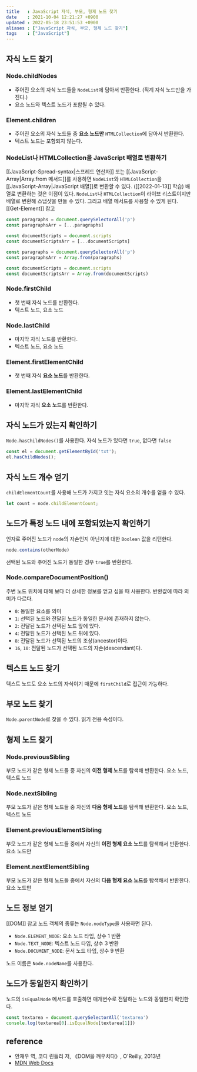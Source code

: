 ```yaml
---
title   : JavaScript 자식, 부모, 형제 노드 찾기 
date    : 2021-10-04 12:21:27 +0900
updated : 2022-05-18 23:51:53 +0900
aliases : ["JavaScript 자식, 부모, 형제 노드 찾기"]
tags    : ["JavaScript"]
---
```

## 자식 노드 찾기
### Node.childNodes
- 주어진 요소의 자식 노드들을 `NodeList`에 담아서 반환한다. (직계 자식 노드만을 가진다.)
- 요소 노드와 텍스트 노드가 포함될 수 있다. 

### Element.children
- 주어진 요소의 자식 노드들 중 **요소 노드만** `HTMLCollection`에 담아서 반환한다.
- 텍스트 노드는 포함되지 않는다. 

### NodeList나 HTMLCollection을 JavaScript 배열로 변환하기
[[JavaScript-Spread-syntax|스프레드 연산자]] 또는 [[JavaScript-Array|Array.from 메서드]]를 사용하면 `NodeList`와 `HTMLCollection`을 [[JavaScript-Array|JavaScript 배열]]로 변환할 수 있다. ([[2022-01-13]] 학습)
배열로 변환하는 것은 이점이 있다. `NodeList`나 `HTMLCollection`이 라이브 리스트이지만 배열로 변환해 스냅샷을 만들 수 있다. 그리고 배열 메서드를 사용할 수 있게 된다. [[Get-Element]] 참고
```javascript
const paragraphs = document.querySelectorAll('p')
const paragraphsArr = [...paragraphs]
```

```javascript
const documentScripts = document.scripts
const documentScriptsArr = [...documentScripts]
```

```javascript
const paragraphs = document.querySelectorAll('p')
const paragraphsArr = Array.from(paragraphs)
```

```javascript
const documentScripts = document.scripts
const documentScriptsArr = Array.from(documentScripts)
```

### Node.firstChild
- 첫 번째 자식 노드를 반환한다. 
- 텍스트 노드, 요소 노드 

### Node.lastChild
- 마지막 자식 노드를 반환한다.
- 텍스트 노드, 요소 노드 

### Element.firstElementChild
- 첫 번째 자식 **요소 노드**를 반환한다. 

### Element.lastElementChild
- 마지막 자식 **요소 노드**를 반환한다. 

## 자식 노드가 있는지 확인하기  
`Node.hasChildNodes()`를 사용한다. 자식 노드가 있다면 `true`, 없다면 `false`
```javascript
const el = document.getElementById('txt');
el.hasChildNodes();
```

## 자식 노드 개수 얻기
`childElementCount`를 사용해 노드가 가지고 잇는 자식 요소의 개수를 얻을 수 있다.
```javascript
let count = node.childElementCount;
```

## 노드가 특정 노드 내에 포함되었는지 확인하기
인자로 주어진 노드가 `node`의 자손인지 아닌지에 대한 `Boolean` 값을 리턴한다.
```javascript
node.contains(otherNode)
```
선택된 노드와 주어진 노드가 동일한 경우 `true`를 반환한다. 

### Node.compareDocumentPosition()
주변 노드 위치에 대해 보다 더 상세한 정보를 얻고 싶을 때 사용한다. 반환값에 따라 의미가 다르다.
- `0`: 동일한 요소를 의미
- `1`: 선택된 노드와 전달된 노드가 동일한 문서에 존재하지 않는다.
- `2`: 전달된 노드가 선택된 노드 앞에 있다.
- `4`: 전달된 노드가 선택된 노드 뒤에 있다.
- `8`: 전달된 노드가 선택된 노드의 조상(ancestor)이다.
- `16`, `10`: 전달된 노드가 선택된 노드의 자손(descendant)다.

## 텍스트 노드 찾기 
텍스트 노드도 요소 노드의 자식이기 때문에 `firstChild`로 접근이 가능하다. 

## 부모 노드 찾기
`Node.parentNode`로 찾을 수 있다. 읽기 전용 속성이다.  

## 형제 노드 찾기  
### Node.previousSibling
부모 노드가 같은 형제 노드들 중 자신의 **이전 형제 노드**를 탐색해 반환한다. 요소 노드, 텍스트 노드

### Node.nextSibling
부모 노드가 같은 형제 노드들 중 자신의 **다음 형제 노드**를 탐색해 반환한다. 요소 노드, 텍스트 노드

### Element.previousElementSibling
부모 노드가 같은 형제 노드들 중에서 자신의 **이전 형제 요소 노드**를 탐색해서 반환한다. 요소 노드만

### Element.nextElementSibling
부모 노드가 같은 형제 노드들 중에서 자신의 **다음 형제 요소 노드**를 탐색해서 반환한다. 요소 노드만 

## 노드 정보 얻기  
[[DOM]] 참고
노드 객체의 종류는 `Node.nodeType`을 사용하면 된다.  
- `Node.ELEMENT_NODE`: 요소 노드 타입, 상수 1 반환
- `Node.TEXT_NODE`: 텍스트 노드 타입, 상수 3 반환
- `Node.DOCUMENT_NODE`: 문서 노드 타입, 상수 9 반환

노드 이름은 `Node.nodeName`를 사용한다.


## 노드가 동일한지 확인하기
노드의 `isEqualNode` 메서드를 호출하면 매개변수로 전달하는 노드와 동일한지 확인한다. 
```javascript
const textarea = document.querySelectorAll('textarea')
console.log(textarea[0].isEqualNode[textarea[1]])
```
## reference
- 안재우 역, 코디 린들리 저, 《DOM을 깨우치다》, O'Reilly, 2013년
- [MDN Web Docs](https://developer.mozilla.org/en-US/)
